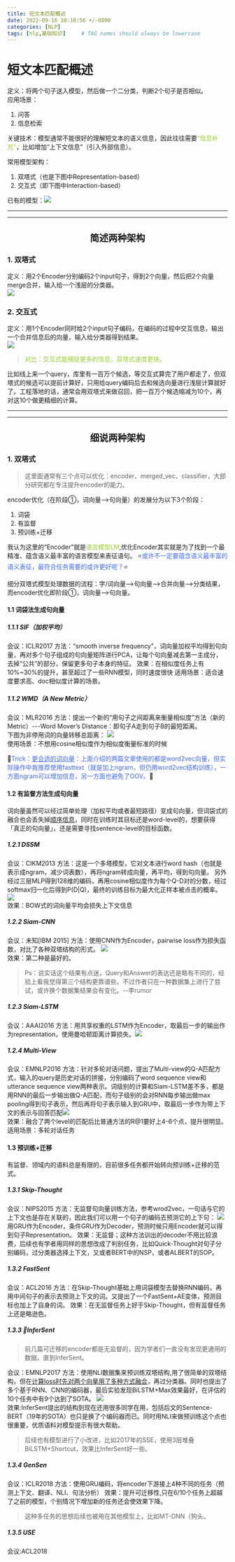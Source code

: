 ```yaml
---
title: 短文本匹配概述
date: 2022-09-16 10:10:56 +/-0800
categories: [NLP]
tags: [nlp,基础知识]     # TAG names should always be lowercase
---
```

# 短文本匹配概述

定义：将两个句子送入模型，然后做一个二分类，判断2个句子是否相似。  
应用场景：
1. 问答
2. 信息检索

关键技术：模型通常不能很好的理解短文本的语义信息，因此往往需要<font color=YellowGreen>“信息补充”</font>，比如增加“上下文信息”（引入外部信息）。

常用模型架构：
1. 双塔式（也是下图中Representation-based）
2. 交互式（即下图中Interaction-based）

已有的模型：![](../images/2022-09-14-16-00-18.png)

----
----
## <center>简述两种架构</center>  

### 1. 双塔式
定义：用2个Encoder分别编码2个input句子，得到2个向量，然后把2个向量merge合并，输入给一个浅层的分类器。  
![](../images/2022-09-14-161026.png)  

### 2. 交互式
定义：用1个Encoder同时给2个input句子编码，在编码的过程中交互信息，输出一个合并信息后的向量，输入给分类器得到结果。  
![](../images/2022-09-14-161246.png)  

> <font color=YellowGreen>对比：交互式能捕捉更多的信息，双塔式速度更快。</font>  

比如线上来一个query，库里有一百万个候选，等交互式算完了用户都走了，但双塔式的候选可以提前计算好，只用给query编码后去和候选向量进行浅层计算就好了。工程落地的话，通常会用双塔式来做召回，把一百万个候选缩减为10个，再对这10个做更精细的计算。  

---
---

## <center>细说两种架构</center>  

### 1. 双塔式
> 这里面通常有三个点可以优化：encoder、merged_vec、classifier，大部分研究都在专注提升encoder的能力。

encoder优化（在阶段①，词向量-->句向量）的发展分为以下3个阶段：
1. 词袋
2. 有监督
3. 预训练+迁移

我认为这里的“Encoder”就是<font color=YellowGreen>语言模型LM</font>,优化Encoder其实就是为了找到一个最精准、蕴含语义最丰富的语言模型来表征语句。
:star:<font color=RoyalBlue>或许不一定要蕴含语义最丰富的语义表征，最符合任务需要的或许更好呢？</font>:star:

细分双塔式模型处理数据的流程：字/词向量-->句向量-->合并向量-->分类结果，而encoder优化即阶段①，词向量-->句向量。

#### 1.1 词袋法生成句向量
##### 1.1.1 SIF（加权平均）
会议：ICLR2017
方法：“smooth inverse frequency”，词向量加权平均得到句向量，再对多个句子组成的句向量矩阵进行PCA，让每个句向量减去第一主成分，去掉“公共”的部分，保留更多句子本身的特征。
效果：在相似度任务上有10%~30%的提升，甚至超过了一些RNN模型，同时速度很快
适用场景：适合速度要求高、doc相似度计算的场景。

##### 1.1.2 WMD（A New Metric）
会议：MLR2016
方法：提出一个新的“用句子之间距离来衡量相似度”方法（新的Metric）---Word Mover’s Distance：即句子A走到句子B的最短距离。  
下图为非停用词的向量转移总距离：
![](../images/2022-09-14-172518.png)  
使用场景：不想用cosine相似度作为相似度衡量标准的时候

:musical_note:<font color=RoyalBlue>Trick：<u>更合适的词向量</u>：上面介绍的两篇文章使用的都是word2vec向量，但实际操作中我推荐使用fasttext（就是加上ngram，但仍用word2vec结构训练），一方面ngram可以增加信息，另一方面也避免了OOV。</font>:musical_note:

#### 1.2 有监督方法生成句向量
词向量虽然可以经过简单处理（加权平均或者最短路径）变成句向量，但词袋式的融合也会丢失掉<u>顺序信息</u>，同时在训练时其目标还是word-level的，想要获得「真正的句向量」，还是需要寻找sentence-level的目标函数。

##### 1.2.1 DSSM
会议：CIKM2013
方法：这是一个多塔模型，它对文本进行word hash（也就是表示成ngram，减少词表数），再将ngram转成向量，再平均，得到句向量。
另外经过三层MLP得到128维的编码，再用cosine相似度作为每个Q-D对的分数，经过softmax归一化后得到P(D|Q)，最终的训练目标为最大化正样本被点击的概率。
![](../images/2022-09-14-173940.png)  
效果：BOW式的词向量平均会损失上下文信息

##### 1.2.2 Siam-CNN
会议：未知[IBM 2015]
方法：使用CNN作为Encoder，pairwise loss作为损失函数，对比了各种双塔结构的形式。
![](../images/2022-09-16-100452.png)  
效果：第二种是最好的。
> Ps：说实话这个结果有点迷，Query和Answer的表达还是略有不同的，经验上看我觉得第三个结构更靠谱些。不过作者只在一种数据集上进行了尝试，或许换个数据集结果会有变化。--李rumor

##### 1.2.3 Siam-LSTM
会议：AAAI2016
方法：用共享权重的LSTM作为Encoder，取最后一步的输出作为representation，使用曼哈顿距离计算损失。![](../images/2022-09-16-100821.png)  

##### 1.2.4 Multi-View
会议：EMNLP2016
方法：针对多轮对话问题，提出了Multi-view的Q-A匹配方式，输入的query是历史对话的拼接，分别编码了word sequence view和utterance sequence view两种表示。词级别的计算和Siam-LSTM差不多，都是用RNN的最后一步输出做Q-A匹配，而句子级别的会对RNN每步输出做max pooling得到句子表示，然后再将句子表示输入到GRU中，取最后一步作为带上下文的表示与回答匹配![](../images/2022-09-16-102659.png)  
效果：融合了两个level的匹配后比普通方法的R@1要好上4-6个点，提升很明显。
适用场景：多轮对话任务

#### 1.3 预训练+迁移
有监督、领域内的语料总是有限的，目前很多任务都开始转向预训练+迁移的范式。
##### 1.3.1 Skip-Thought
会议：NIPS2015
方法：无监督句向量训练方法，参考wrod2vec，一句话与它的上下文也是存在关联的，因此我们可以用一个句子的编码去预测它的上下句：
![](../images/2022-09-16-102915.png)  用GRU作为Encoder，条件GRU作为Decoder，预测时候只用Encoder就可以得到句子Representation。
效果：无监督；这种方法训出的decoder不用比较浪费，后续也有学者用同样的思想改成了判别任务，比如Quick-Thought对句子分别编码，过分类器选择上下文，又或者BERT中的NSP，或者ALBERT的SOP。

##### 1.3.2 FastSent
会议：ACL2016
方法：在Skip-Thought基础上用词袋模型去替换RNN编码，再用中间句子的表示去预测上下文的词。又提出了一个FastSent+AE变体，预测目标也加上了自身的词。
效果：在无监督任务上好于Skip-Thought，但有监督任务上还是略逊色。

##### 1.3.3 :gem:InferSent
> 前几篇可迁移的encoder都是无监督的，因为学者们一直没有发现更通用的数据，直到InferSent。  

会议：EMNLP2017
方法：使用NLI数据集来预训练双塔结构,用了很简单的双塔结构，但在<u>计算loss时先对两个向量用了多种方式融合</u>，再过分类器。同时也提出了多个基于RNN、CNN的编码器，最后实验发现BiLSTM+Max效果最好，在评估的10个任务中有9个达到了SOTA。
![](../images/2022-09-16-103521.png)  
效果:InferSent提出的结构到现在还用很多同学在用，包括后文的Sentence-BERT（19年的SOTA）也只是换了个编码器而已。同时用NLI来做预训练这个点也很重要，优质语料对模型提示有很大帮助。
> 后续也有模型进行了小改进，比如2017年的SSE，使用3层堆叠BiLSTM+Shortcut，效果比InferSent好一些。

##### 1.3.4 GenSen
会议：ICLR2018
方法：使用GRU编码，将encoder下游接上4种不同的任务（预测上下文、翻译、NLI、句法分析）
效果：提升可迁移性,只在6/10个任务上超越了之前的模型，个别情况下增加新的任务还会使效果下降。
> 这种多任务的思想后续也被用在其他模型上，比如MT-DNN（狗头。

##### 1.3.5 USE
会议:ACL2018
